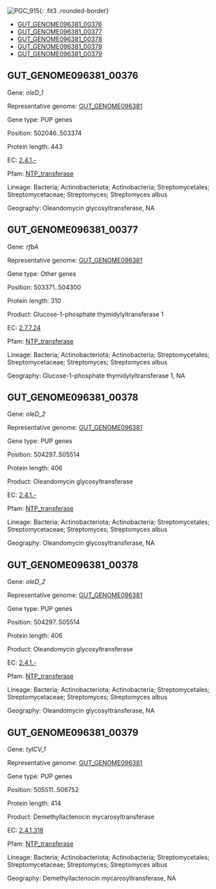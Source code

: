 ![PGC_915](../static/images/Clusters_figure/PGC_915.jpg){: .fit3 .rounded-border}

<ul id="myTab" class="nav nav-tabs">
  <li class="active">
        <a href="#tab1" data-toggle="tab">GUT_GENOME096381_00376</a>
  </li>
<li><a href="#tab2" data-toggle="tab">GUT_GENOME096381_00377</a></li>
<li><a href="#tab3" data-toggle="tab">GUT_GENOME096381_00378</a></li>
<li><a href="#tab4" data-toggle="tab">GUT_GENOME096381_00378</a></li>
<li><a href="#tab5" data-toggle="tab">GUT_GENOME096381_00379</a></li>
</ul>

<div id="myTabContent" class="tab-content">
  <div class="tab-pane fade in active" id="tab1">

<h2 id="GUT_GENOME096381_00376">GUT_GENOME096381_00376</h2>
<p>Gene: <em>oleD_1</em>
<p>Representative genome: <a href="https://www.ebi.ac.uk/metagenomics/genomes/MGYG-HGUT-01443">GUT_GENOME096381</a></p>
<p>Gene type: PUP genes</p>
<p>Position: 502046..503374</p>
<p>Protein length: 443</p>
<p>EC: <a href="https://www.brenda-enzymes.org/enzyme.php?ecno=2.4.1.-">2.4.1.-</a></p>
<p>Pfam: <a href="http://pfam.xfam.org/family/NTP_transferase">NTP_transferase</a></p>

<p>Lineage: Bacteria; Actinobacteriota; Actinobacteria; Streptomycetales; Streptomycetaceae; Streptomyces; Streptomyces albus</p>
<p>Geography: Oleandomycin glycosyltransferase, NA</p>
  </div>

  <div class="tab-pane fade" id="tab2">

<h2 id="GUT_GENOME096381_00377">GUT_GENOME096381_00377</h2>
<p>Gene: <em>rfbA</em></p>
<p>Representative genome: <a href="https://www.ebi.ac.uk/metagenomics/genomes/MGYG-HGUT-01443">GUT_GENOME096381</a></p>
<p>Gene type: Other genes</p>
<p>Position: 503371..504300</p>
<p>Protein length: 310</p>
<p>Product: Glucose-1-phosphate thymidylyltransferase 1</p>
<p>EC: <a href="https://www.brenda-enzymes.org/enzyme.php?ecno=2.7.7.24">2.7.7.24</a></p>
<p>Pfam: <a href="http://pfam.xfam.org/family/NTP_transferase">NTP_transferase</a></p>

<p>Lineage: Bacteria; Actinobacteriota; Actinobacteria; Streptomycetales; Streptomycetaceae; Streptomyces; Streptomyces albus</p>
<p>Geography: Glucose-1-phosphate thymidylyltransferase 1, NA</p>

  </div>
  <div class="tab-pane fade" id="tab3">

<h2 id="GUT_GENOME096381_00378">GUT_GENOME096381_00378</h2>
<p>Gene: <em>oleD_2</em></p>
<p>Representative genome: <a href="https://www.ebi.ac.uk/metagenomics/genomes/MGYG-HGUT-01443">GUT_GENOME096381</a></p>
<p>Gene type: PUP genes</p>
<p>Position: 504297..505514</p>
<p>Protein length: 406</p>
<p>Product: Oleandomycin glycosyltransferase</p>
<p>EC: <a href="https://www.brenda-enzymes.org/enzyme.php?ecno=2.4.1.-">2.4.1.-</a></p>
<p>Pfam: <a href="http://pfam.xfam.org/family/NTP_transferase">NTP_transferase</a></p>

<p>Lineage: Bacteria; Actinobacteriota; Actinobacteria; Streptomycetales; Streptomycetaceae; Streptomyces; Streptomyces albus</p>
<p>Geography: Oleandomycin glycosyltransferase, NA</p>

  </div>
  <div class="tab-pane fade" id="tab3">

<h2 id="GUT_GENOME096381_00378">GUT_GENOME096381_00378</h2>
<p>Gene: <em>oleD_2</em></p>
<p>Representative genome: <a href="https://www.ebi.ac.uk/metagenomics/genomes/MGYG-HGUT-01443">GUT_GENOME096381</a></p>
<p>Gene type: PUP genes</p>
<p>Position: 504297..505514</p>
<p>Protein length: 406</p>
<p>Product: Oleandomycin glycosyltransferase</p>
<p>EC: <a href="https://www.brenda-enzymes.org/enzyme.php?ecno=2.4.1.-">2.4.1.-</a></p>
<p>Pfam: <a href="http://pfam.xfam.org/family/NTP_transferase">NTP_transferase</a></p>

<p>Lineage: Bacteria; Actinobacteriota; Actinobacteria; Streptomycetales; Streptomycetaceae; Streptomyces; Streptomyces albus</p>
<p>Geography: Oleandomycin glycosyltransferase, NA</p>

  </div>
  <div class="tab-pane fade" id="tab5">

<h2 id="GUT_GENOME096381_00379">GUT_GENOME096381_00379</h2>
<p>Gene: <em>tylCV_1</em></p>
<p>Representative genome: <a href="https://www.ebi.ac.uk/metagenomics/genomes/MGYG-HGUT-01443">GUT_GENOME096381</a></p>
<p>Gene type: PUP genes</p>
<p>Position: 505511..506752</p>
<p>Protein length: 414</p>
<p>Product: Demethyllactenocin mycarosyltransferase</p>
<p>EC: <a href="https://www.brenda-enzymes.org/enzyme.php?ecno=2.4.1.318">2.4.1.318</a></p>
<p>Pfam: <a href="http://pfam.xfam.org/family/NTP_transferase">NTP_transferase</a></p>

<p>Lineage: Bacteria; Actinobacteriota; Actinobacteria; Streptomycetales; Streptomycetaceae; Streptomyces; Streptomyces albus</p>
<p>Geography: Demethyllactenocin mycarosyltransferase, NA</p>

  </div>
</div>

